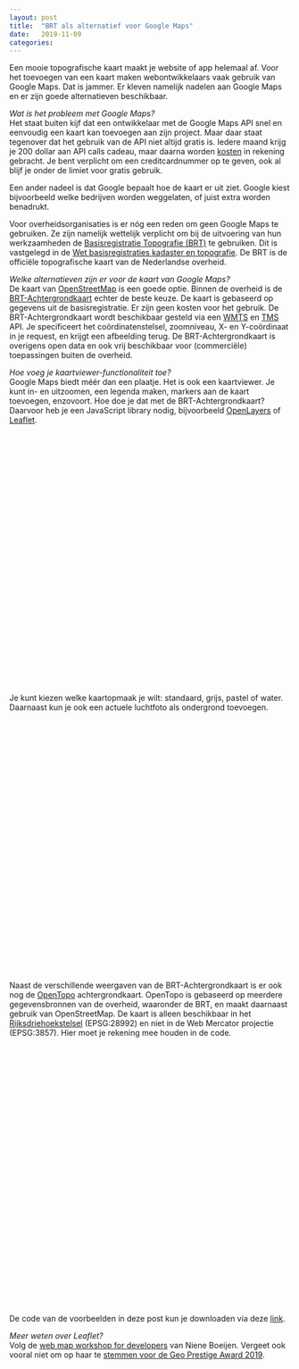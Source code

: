```yaml
---
layout: post
title:  "BRT als alternatief voor Google Maps"
date:   2019-11-09
categories: 
---
```


Een mooie topografische kaart maakt je website of app helemaal af. Voor het toevoegen van een kaart maken webontwikkelaars vaak gebruik van Google Maps. Dat is jammer. Er kleven namelijk nadelen aan Google Maps en er zijn goede alternatieven beschikbaar. 

_Wat is het probleem met Google Maps?_      
Het staat buiten kijf dat een ontwikkelaar met de Google Maps API snel en eenvoudig een kaart kan toevoegen aan zijn project. Maar daar staat tegenover dat het gebruik van de API niet altijd gratis is. Iedere maand krijg je 200 dollar aan API calls cadeau, maar daarna worden [kosten](https://cloud.google.com/maps-platform/pricing/sheet/) in rekening gebracht. Je bent verplicht om een creditcardnummer op te geven, ook al blijf je onder de limiet voor gratis gebruik.

Een ander nadeel is dat Google bepaalt hoe de kaart er uit ziet. Google kiest bijvoorbeeld welke bedrijven worden weggelaten, of juist extra worden benadrukt.

Voor overheidsorganisaties is er nóg een reden om geen Google Maps te gebruiken. Ze zijn namelijk wettelijk verplicht om bij de uitvoering van hun werkzaamheden de [Basisregistratie Topografie (BRT)]((https://zakelijk.kadaster.nl/brt)) te gebruiken. Dit is vastgelegd in de [Wet basisregistraties kadaster en topografie](https://wetten.overheid.nl/BWBR0021547/2010-01-01). De BRT is de officiële topografische kaart van de Nederlandse overheid. 

_Welke alternatieven zijn er voor de kaart van Google Maps?_      
De kaart van [OpenStreetMap](https://www.openstreetmap.org) is een goede optie. Binnen de overheid is de [BRT-Achtergrondkaart](https://www.pdok.nl/introductie/-/article/basisregistratie-topografie-achtergrondkaarten-brt-a-) echter de beste keuze. De kaart is gebaseerd op gegevens uit de basisregistratie. Er zijn geen kosten voor het gebruik. De BRT-Achtergrondkaart wordt beschikbaar gesteld via een [WMTS](https://en.wikipedia.org/wiki/Web_Map_Tile_Service) en [TMS](https://en.wikipedia.org/wiki/Tile_Map_Service) API. Je specificeert het coördinatenstelsel, zoomniveau, X- en Y-coördinaat in je request, en krijgt een afbeelding terug. De BRT-Achtergrondkaart is overigens open data en ook vrij beschikbaar voor (commerciële) toepassingen buiten de overheid. 

_Hoe voeg je kaartviewer-functionaliteit toe?_    
Google Maps biedt méér dan een plaatje. Het is ook een kaartviewer. Je kunt in- en uitzoomen, een legenda maken, markers aan de kaart toevoegen, enzovoort. Hoe doe je dat met de BRT-Achtergrondkaart? Daarvoor heb je een JavaScript library nodig, bijvoorbeeld [OpenLayers](http://openlayers.org) of [Leaflet](http://leaflet.org/).

<link rel="stylesheet" href="https://unpkg.com/leaflet@1.5.1/dist/leaflet.css" />
<script src="https://unpkg.com/leaflet@1.5.1/dist/leaflet.js"></script>
<div id="voorbeeld1" style="width: 600px; height: 450px;"></div>
<script>
	var map1 = L.map('voorbeeld1').setView([52.15, 5.35], 7); 

	L.tileLayer('https://geodata.nationaalgeoregister.nl/tiles/service/wmts/brtachtergrondkaart/EPSG:3857/{z}/{x}/{y}.png', {
		maxZoom: 18,
		attribution: '<a href="https://creativecommons.org/licenses/by/4.0/">CC-BY</a> Kadaster '
	}).addTo(map1);

</script> 
<br/>
Je kunt kiezen welke kaartopmaak je wilt: standaard, grijs, pastel of water. Daarnaast kun je ook een actuele luchtfoto als ondergrond toevoegen.

<div id="voorbeeld2" style="width: 600px; height: 450px;"></div>
<script>
	var options = {maxZoom: 18, attribution: '<a href="https://creativecommons.org/licenses/by/4.0/">CC-BY</a> Kadaster'}

	var standaard = L.tileLayer('https://geodata.nationaalgeoregister.nl/tiles/service/wmts/brtachtergrondkaart/EPSG:3857/{z}/{x}/{y}.png', options),
		grijs     = L.tileLayer('https://geodata.nationaalgeoregister.nl/tiles/service/wmts/brtachtergrondkaartgrijs/EPSG:3857/{z}/{x}/{y}.png', options),
		pastel    = L.tileLayer('https://geodata.nationaalgeoregister.nl/tiles/service/wmts/brtachtergrondkaartpastel/EPSG:3857/{z}/{x}/{y}.png', options),
		water     = L.tileLayer('https://geodata.nationaalgeoregister.nl/tiles/service/wmts/brtachtergrondkaartwater/EPSG:3857/{z}/{x}/{y}.png', options),
		luchtfoto = L.tileLayer('https://geodata.nationaalgeoregister.nl/luchtfoto/rgb/wmts/Actueel_ortho25/EPSG:3857/{z}/{x}/{y}.jpeg', options);

	var map2 = L.map('voorbeeld2', {
		center: [53.219515, 6.568813],
		zoom: 13,
		layers: [standaard]
	});

	var baseMaps = {
		"Standaard": standaard,
		"Grijs":     grijs,
		"Pastel":    pastel,
		"Water":     water,
		"Luchtfoto": luchtfoto
	};

	L.control.layers(baseMaps, null, {collapsed: false}).addTo(map2);
	
	var marker = L.marker([53.219515, 6.568813]).addTo(map2);
	marker.bindPopup("Dit is de Martinitoren").openPopup();
</script> 
<br/>

Naast de verschillende weergaven van de BRT-Achtergrondkaart is er ook nog de [OpenTopo](https://www.pdok.nl/introductie/-/article/opentopo) achtergrondkaart. OpenTopo is gebaseerd op meerdere gegevensbronnen van de overheid, waaronder de BRT, en maakt daarnaast gebruik van OpenStreetMap. De kaart is alleen beschikbaar in het [Rijksdriehoekstelsel](https://nl.wikipedia.org/wiki/Rijksdriehoeksco%C3%B6rdinaten) (EPSG:28992) en niet in de Web Mercator projectie (EPSG:3857). Hier moet je rekening mee houden in de code. 

<script src="https://cdnjs.cloudflare.com/ajax/libs/proj4js/2.5.0/proj4.js"></script>
<script src="https://cdnjs.cloudflare.com/ajax/libs/proj4leaflet/1.0.2/proj4leaflet.js"></script>
<div id="voorbeeld3" style="width: 600px; height: 450px;"></div>
<script>
	var crs = new L.Proj.CRS('EPSG:28992', '+proj=sterea +lat_0=52.15616055555555 +lon_0=5.38763888888889 +k=0.9999079 +x_0=155000 +y_0=463000 +ellps=bessel +units=m +towgs84=565.2369,50.0087,465.658,-0.406857330322398,0.350732676542563,-1.8703473836068,4.0812 +no_defs',
		{
			resolutions: [3440.640, 1720.320, 860.160, 430.080, 215.040, 107.520, 53.760, 26.880, 13.440, 6.720, 3.360, 1.680, 0.840, 0.420, 0.210],
			bounds: L.bounds([-285401.92, 22598.08], [595401.9199999999, 903401.9199999999]),
			origin: [-285401.92, 22598.08]
		}
	);
		
	var map3 = L.map('voorbeeld3', {
		crs: crs,
        zoom: 13, 
        center: [53.219515, 6.568813] 
	});
	
	new L.TileLayer('https://geodata.nationaalgeoregister.nl/tiles/service/tms/1.0.0/opentopoachtergrondkaart/EPSG:28992/{z}/{x}/{y}.png', {
		minZoom: 0,
		maxZoom: 13,
		tms: true,
		attribution: '<a href="https://creativecommons.org/licenses/by/4.0/">CC-BY</a> Bron: J.W. van Aalst, <a href="http://www.opentopo.nl">www.opentopo.nl</a>'
	}).addTo(map3);
	
	var marker = L.marker([53.219515, 6.568813]).addTo(map3);
	marker.bindPopup("Dit is de Martinitoren");
</script> 
<br/>

De code van de voorbeelden in deze post kun je downloaden via deze [link](https://gist.github.com/FrieseWoudloper/b8f68be19299e19a3239ea2ee06c5a0f).

_Meer weten over Leaflet?_     
Volg de [web map workshop for developers](https://github.com/NieneB/webmapping_for_developers) van Niene Boeijen. Vergeet ook vooral niet om op haar te [stemmen voor de Geo Prestige Award 2019](https://response.questback.com/isa/qbv.dll/ShowQuest?QuestID=5409765&sid=Lf7iwmHaek).